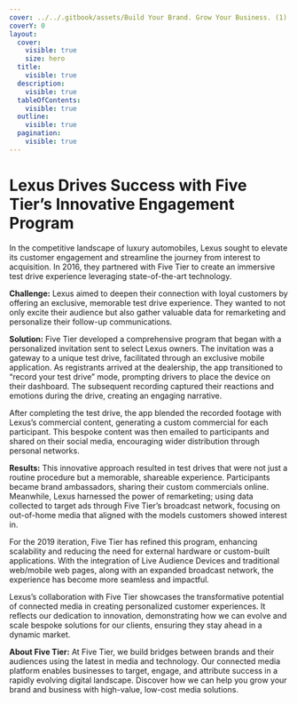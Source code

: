 ```yaml
---
cover: ../../.gitbook/assets/Build Your Brand. Grow Your Business. (1).png
coverY: 0
layout:
  cover:
    visible: true
    size: hero
  title:
    visible: true
  description:
    visible: true
  tableOfContents:
    visible: true
  outline:
    visible: true
  pagination:
    visible: true
---
```


# Lexus Drives Success with Five Tier’s Innovative Engagement Program

In the competitive landscape of luxury automobiles, Lexus sought to elevate its customer engagement and streamline the journey from interest to acquisition. In 2016, they partnered with Five Tier to create an immersive test drive experience leveraging state-of-the-art technology.

**Challenge:** Lexus aimed to deepen their connection with loyal customers by offering an exclusive, memorable test drive experience. They wanted to not only excite their audience but also gather valuable data for remarketing and personalize their follow-up communications.

**Solution:** Five Tier developed a comprehensive program that began with a personalized invitation sent to select Lexus owners. The invitation was a gateway to a unique test drive, facilitated through an exclusive mobile application. As registrants arrived at the dealership, the app transitioned to “record your test drive” mode, prompting drivers to place the device on their dashboard. The subsequent recording captured their reactions and emotions during the drive, creating an engaging narrative.

After completing the test drive, the app blended the recorded footage with Lexus’s commercial content, generating a custom commercial for each participant. This bespoke content was then emailed to participants and shared on their social media, encouraging wider distribution through personal networks.

**Results:** This innovative approach resulted in test drives that were not just a routine procedure but a memorable, shareable experience. Participants became brand ambassadors, sharing their custom commercials online. Meanwhile, Lexus harnessed the power of remarketing; using data collected to target ads through Five Tier’s broadcast network, focusing on out-of-home media that aligned with the models customers showed interest in.

For the 2019 iteration, Five Tier has refined this program, enhancing scalability and reducing the need for external hardware or custom-built applications. With the integration of Live Audience Devices and traditional web/mobile web pages, along with an expanded broadcast network, the experience has become more seamless and impactful.

Lexus’s collaboration with Five Tier showcases the transformative potential of connected media in creating personalized customer experiences. It reflects our dedication to innovation, demonstrating how we can evolve and scale bespoke solutions for our clients, ensuring they stay ahead in a dynamic market.

**About Five Tier:** At Five Tier, we build bridges between brands and their audiences using the latest in media and technology. Our connected media platform enables businesses to target, engage, and attribute success in a rapidly evolving digital landscape. Discover how we can help you grow your brand and business with high-value, low-cost media solutions.
